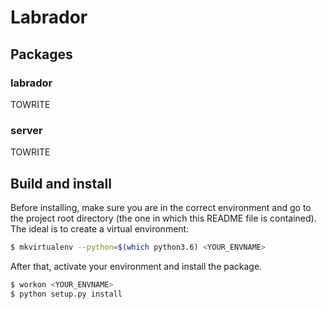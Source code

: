 # Labrador


## Packages


### labrador

TOWRITE


### server

TOWRITE


## Build and install

Before installing, make sure you are in the correct environment and go to the project root directory (the one in which this README file is contained). The ideal is to create a virtual environment:

```bash
$ mkvirtualenv --python=$(which python3.6) <YOUR_ENVNAME>
```

After that, activate your environment and install the package.

```bash
$ workon <YOUR_ENVNAME>
$ python setup.py install
```
